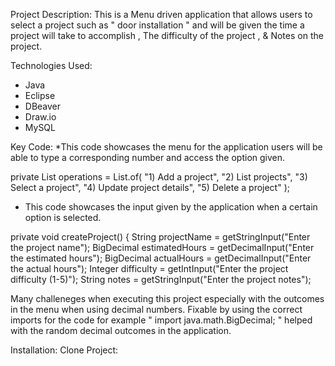 Project Description:
This is a Menu driven application that allows users to select a project such as  " door installation " and will be given
the time a project will take to accomplish , The difficulty of the project , & Notes on the project.

Technologies Used:
* Java
* Eclipse
* DBeaver
* Draw.io
* MySQL

Key Code:
*This code showcases the menu for the application users will be able to type a corresponding number and access the 
option given.

private List<String> operations = List.of(
      "1) Add a project",
      "2) List projects",
      "3) Select a project",
      "4) Update project details",
      "5) Delete a project"
  );

  * This code showcases the input given by the application when a certain option is selected.

private void createProject() {
    String projectName = getStringInput("Enter the project name");
    BigDecimal estimatedHours = getDecimalInput("Enter the estimated hours");
    BigDecimal actualHours = getDecimalInput("Enter the actual hours");
    Integer difficulty = getIntInput("Enter the project difficulty (1-5)");
    String notes = getStringInput("Enter the project notes");

Many challeneges when executing this project especially with the outcomes in the menu when using decimal numbers. Fixable 
by using the correct imports for the code for example " import java.math.BigDecimal; " helped with the random decimal outcomes 
in the application.

Installation:
Clone Project:
